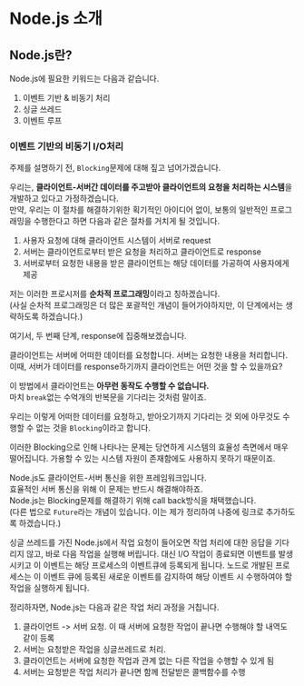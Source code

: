 # Node.js 소개

## Node.js란?

Node.js에 필요한 키워드는 다음과 같습니다.

1. 이벤트 기반 & 비동기 처리
1. 싱글 쓰레드
1. 이벤트 루프

### 이벤트 기반의 비동기 I/O처리

주제를 설명하기 전, `Blocking`문제에 대해 짚고 넘어가겠습니다.

우리는, **클라이언트-서버간 데이터를 주고받아 클라이언트의 요청을 처리하는 시스템**을 개발하고 있다고 가정하겠습니다.  
만약, 우리는 이 절차를 해결하기위한 획기적인 아이디어 없이, 보통의 일반적인 프로그래밍을 수행한다고 하면 다음과 같은 절차를 거치게 될 것입니다.

  1. 사용자 요청에 대해 클라이언트 시스템이 서버로 request
  1. 서버는 클라이언트로부터 받은 요청을 처리하고 클라이언트로 response
  1. 서버로부터 요청한 내용을 받은 클라이언트는 해당 데이터를 가공하여 사용자에게 제공

저는 이러한 프로시저를 **순차적 프로그래밍**이라고 칭하겠습니다.  
(사실 순차적 프로그래밍은 더 많은 포괄적인 개념이 들어가야하지만, 이 단계에서는 생략하도록 하겠습니다.)

여기서, 두 번째 단계, response에 집중해보겠습니다.

클라이언트는 서버에 어떠한 데이터를 요청합니다. 서버는 요청한 내용을 처리합니다.  
이때, 서버가 데이터를 response하기까지 클라이언트는 어떤 것을 할 수 있을까요?

이 방법에서 클라이언트는 **아무런 동작도 수행할 수 없습니다.**  
마치 `break`없는 수억개의 반복문을 기다리는 것처럼 말이죠.

우리는 이렇게 어떠한 데이터를 요청하고, 받아오기까지 기다리는 것 외에 아무것도 수행할 수 없는 것을 `Blocking`이라고 합니다.

이러한 Blocking으로 인해 나타나는 문제는 당연하게 시스템의 효율성 측면에서 매우 떨어집니다. 가용할 수 있는 시스템 자원이 존재함에도 사용하지 못하기 때문이죠.

Node.js도 클라이언트-서버 통신을 위한 프레임워크입니다.  
효율적인 서버 통신을 위해 이 문제는 반드시 해결해야하죠.  
Node.js는 Blocking문제를 해결하기 위해 call back방식을 채택했습니다.  
(다른 법으로 `Future`라는 개념이 있습니다. 이는 제가 정리하여 나중에 링크로 추가하도록 하겠습니다.)

싱글 쓰레드를 가진 Node.js에서 작업 요청이 들어오면 작업 처리에 대한 응답을 기다리지 않고, 바로 다음 작업을 실행해 버립니다. 대신 I/O 작업이 종료되면 이벤트를 발생시키고 이 이벤트는 해당 프로세스의 이벤트큐에 등록되게 됩니다. 노드로 개발된 프로세스는 이 이벤트 큐에 등록된 새로운 이벤트를 감지하여 해당 이벤트 시 수행하여야 할 작업을 실행하게 됩니다.

정리하자면, Node.js는 다음과 같은 작업 처리 과정을 거칩니다.

 1. 클라이언트 -> 서버 요청. 이 때 서버에 요청한 작업이 끝나면 수행해야 할 내역도 같이 등록
 1. 서버는 요청받은 작업을 싱글쓰레드로 처리. 
 1. 클라이언트는 서버에 요청한 작업과 관계 없는 다른 작업을 수행할 수 있게 됨
 1. 서버는 요청받은 작업 처리가 끝나면 함께 전달받은 콜백함수를 수행

